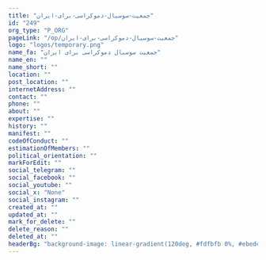```yaml
---
title: "جمعیت-سوسیال-دموکراسی-برای-ایران"
id: "249"
org_type: "P_ORG"
pageLink: "/op/جمعیت-سوسیال-دموکراسی-برای-ایران"
logo: "logos/temporary.png"
name_fa: "جمعیت سوسیال دموکراسی برای ایران"
name_en: ""
name_short: ""
location: ""
post_location: ""
internetAddress: ""
contact: ""
phone: ""
about: ""
expertise: ""
history: ""
manifest: ""
codeOfConduct: ""
estimationOfMembers: ""
political_orientation: ""
markForEdit: ""
social_telegram: ""
social_facebook: ""
social_youtube: ""
social_x: "None"
social_instagram: ""
created_at: ""
updated_at: ""
mark_for_delete: ""
delete_reason: ""
deleted_at: ""
headerBg: "background-image: linear-gradient(120deg, #fdfbfb 0%, #ebedee 100%);"
---
```

